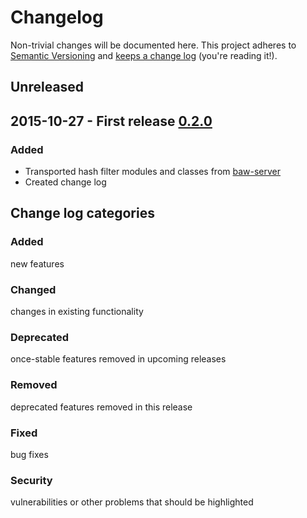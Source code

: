 # Changelog

Non-trivial changes will be documented here. This project adheres to [Semantic Versioning](http://semver.org/) and [keeps a change log](http://keepachangelog.com/) (you're reading it!).

## Unreleased

## 2015-10-27 - First release [0.2.0](https://github.com/cofiem/clearly-query/releases/tag/0.2.0)

### Added

 - Transported hash filter modules and classes from [baw-server](https://github.com/QutBioacoustics/baw-server)
  - Created change log

## Change log categories

### Added
new features

### Changed
changes in existing functionality

### Deprecated
once-stable features removed in upcoming releases

### Removed
deprecated features removed in this release

### Fixed
bug fixes

### Security
vulnerabilities or other problems that should be highlighted




